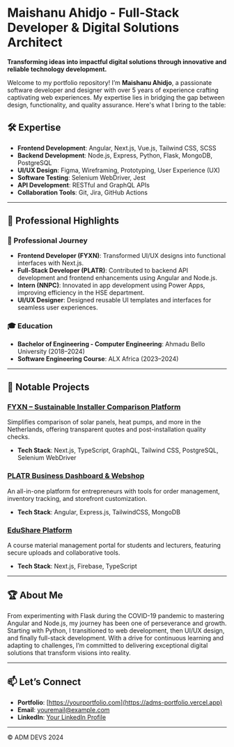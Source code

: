 # Maishanu Ahidjo - Full-Stack Developer & Digital Solutions Architect

**Transforming ideas into impactful digital solutions through innovative and reliable technology development.**

Welcome to my portfolio repository! I’m **Maishanu Ahidjo**, a passionate software developer and designer with over 5 years of experience crafting captivating web experiences. My expertise lies in bridging the gap between design, functionality, and quality assurance. Here's what I bring to the table:

## 🛠 Expertise
- **Frontend Development**: Angular, Next.js, Vue.js, Tailwind CSS, SCSS
- **Backend Development**: Node.js, Express, Python, Flask, MongoDB, PostgreSQL
- **UI/UX Design**: Figma, Wireframing, Prototyping, User Experience (UX)
- **Software Testing**: Selenium WebDriver, Jest
- **API Development**: RESTful and GraphQL APIs
- **Collaboration Tools**: Git, Jira, GitHub Actions

---

## 🌟 Professional Highlights

### 🚀 Professional Journey
- **Frontend Developer (FYXN)**: Transformed UI/UX designs into functional interfaces with Next.js.
- **Full-Stack Developer (PLATR)**: Contributed to backend API development and frontend enhancements using Angular and Node.js.
- **Intern (NNPC)**: Innovated in app development using Power Apps, improving efficiency in the HSE department.
- **UI/UX Designer**: Designed reusable UI templates and interfaces for seamless user experiences.

### 🎓 Education
- **Bachelor of Engineering - Computer Engineering**: Ahmadu Bello University (2018–2024)
- **Software Engineering Course**: ALX Africa (2023–2024)

---

## 🚧 Notable Projects
### [FYXN – Sustainable Installer Comparison Platform](https://app.fyxn.nl)
Simplifies comparison of solar panels, heat pumps, and more in the Netherlands, offering transparent quotes and post-installation quality checks.
- **Tech Stack**: Next.js, TypeScript, GraphQL, Tailwind CSS, PostgreSQL, Selenium WebDriver

### [PLATR Business Dashboard & Webshop](https://platr.ng)
An all-in-one platform for entrepreneurs with tools for order management, inventory tracking, and storefront customization.
- **Tech Stack**: Angular, Express.js, TailwindCSS, MongoDB

### [EduShare Platform](https://edu-share-ashy.vercel.app)
A course material management portal for students and lecturers, featuring secure uploads and collaborative tools.
- **Tech Stack**: Next.js, Firebase, TypeScript

---

## 🏆 About Me

From experimenting with Flask during the COVID-19 pandemic to mastering Angular and Node.js, my journey has been one of perseverance and growth. Starting with Python, I transitioned to web development, then UI/UX design, and finally full-stack development. With a drive for continuous learning and adapting to challenges, I’m committed to delivering exceptional digital solutions that transform visions into reality.

---

## 📫 Let’s Connect
- **Portfolio**: [https://yourportfolio.com](https://adms-portfolio.vercel.app)
- **Email**: [youremail@example.com](mailto:maishanu.ahijo@yahoo.com)
- **LinkedIn**: [Your LinkedIn Profile](https://www.linkedin.com/in/maishanu-ahidjo-36bb7b1bb)

---

© ADM DEVS 2024
